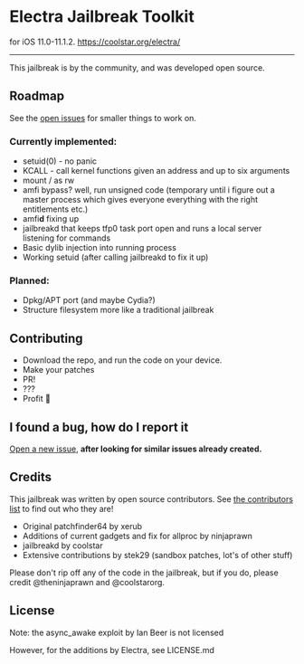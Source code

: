 # Electra Jailbreak Toolkit 
for iOS 11.0-11.1.2.
https://coolstar.org/electra/

---

This jailbreak is by the community, and was developed open source.

## Roadmap
See the [open issues](https://github.com/coolstar/electra/issues) for smaller things to work on.

### Currently implemented:
- setuid(0) - no panic
- KCALL - call kernel functions given an address and up to six arguments
- mount / as rw
- amfi bypass? well, run unsigned code (temporary until i figure out a master process which gives everyone everything with the right entitlements etc.)
- amfi**d** fixing up
- jailbreakd that keeps tfp0 task port open and runs a local server listening for commands
- Basic dylib injection into running process
- Working setuid (after calling jailbreakd to fix it up)

### Planned:
- Dpkg/APT port (and maybe Cydia?)
- Structure filesystem more like a traditional jailbreak

## Contributing

* Download the repo, and run the code on your device.
* Make your patches
* PR!
* ???
* Profit :tada:

## I found a bug, how do I report it
[Open a new issue](https://github.com/coolstar/electra/issues/new), **after looking for similar issues already created.**

## Credits

This jailbreak was written by open source contributors. See [the contributors list](https://github.com/coolstar/electra/graphs/contributors) to find out who they are!

* Original patchfinder64 by xerub
* Additions of current gadgets and fix for allproc by ninjaprawn 
* jailbreakd by coolstar
* Extensive contributions by stek29 (sandbox patches, lot's of other stuff)

Please don't rip off any of the code in the jailbreak, but if you do, please credit @theninjaprawn and @coolstarorg.

## License

Note: the async_awake exploit by Ian Beer is not licensed

However, for the additions by Electra, see LICENSE.md
